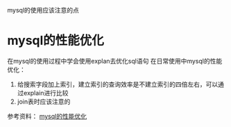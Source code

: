 mysql的使用应该注意的点
# mysql的性能优化
在mysql的使用过程中学会使用explan去优化sql语句
在日常使用中mysql的性能优化：
1. 给搜索字段加上索引，建立索引的查询效率是不建立索引的四倍左右，可以通过explain进行比较
2. join表时应该注意的


参考资料：
[mysql的性能优化](https://www.cnblogs.com/pengyunjing/p/6591660.html )